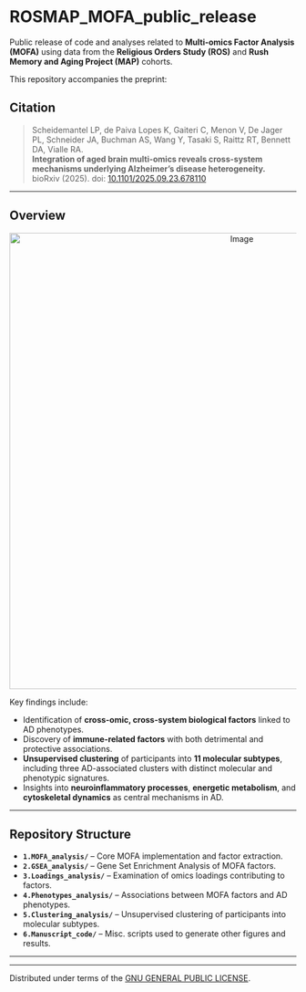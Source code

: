 # ROSMAP_MOFA_public_release

Public release of code and analyses related to **Multi-omics Factor Analysis (MOFA)** using data from the **Religious Orders Study (ROS)** and **Rush Memory and Aging Project (MAP)** cohorts.  

This repository accompanies the preprint:

## Citation

> Scheidemantel LP, de Paiva Lopes K, Gaiteri C, Menon V, De Jager PL, Schneider JA, Buchman AS, Wang Y, Tasaki S, Raittz RT, Bennett DA, Vialle RA.\
 **Integration of aged brain multi-omics reveals cross-system mechanisms underlying Alzheimer’s disease heterogeneity.**\
 bioRxiv (2025). doi: [10.1101/2025.09.23.678110](https://www.biorxiv.org/content/10.1101/2025.09.23.678110v1)

---

## Overview

<p align="center">
  <img src="MOFA_Graphical_Abstract.png" alt="Image" width="800"/>
</p>

Key findings include:

- Identification of **cross-omic, cross-system biological factors** linked to AD phenotypes.
- Discovery of **immune-related factors** with both detrimental and protective associations.
- **Unsupervised clustering** of participants into **11 molecular subtypes**, including three AD-associated clusters with distinct molecular and phenotypic signatures.
- Insights into **neuroinflammatory processes**, **energetic metabolism**, and **cytoskeletal dynamics** as central mechanisms in AD.

---

## Repository Structure

- **`1.MOFA_analysis/`** – Core MOFA implementation and factor extraction.  
- **`2.GSEA_analysis/`** – Gene Set Enrichment Analysis of MOFA factors.  
- **`3.Loadings_analysis/`** – Examination of omics loadings contributing to factors.  
- **`4.Phenotypes_analysis/`** – Associations between MOFA factors and AD phenotypes.  
- **`5.Clustering_analysis/`** – Unsupervised clustering of participants into molecular subtypes.  
- **`6.Manuscript_code/`** – Misc. scripts used to generate other figures and results.  

---


---

Distributed under terms of the [GNU GENERAL PUBLIC LICENSE](/LICENSE).
